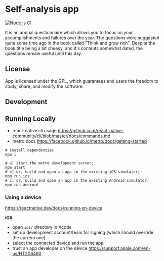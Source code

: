 Self-analysis app
=================

![Node.js CI](https://github.com/ivarprudnikov/self-analysis-app/workflows/Node.js%20CI/badge.svg?branch=dev)

It is an annual questionnaire which allows you to focus on your accomplishments and failures over the year. 
The questions were suggested quite some time ago in the book called "Think and grow rich". Despite the book title being a bit cheesy, 
and it's contents somewhat dated, the questions remain useful until this day.

## License

App is licensed under the GPL, which guarantees end users the freedom to study, share, and modify the software.

## Development

## Running Locally

* react-native cli usage https://github.com/react-native-community/cli/blob/master/docs/commands.md
* metro docs https://facebook.github.io/metro/docs/getting-started

```shell
# install dependencies
npm i

# a) start the metro development server;
npm start
# b) or, build and open an app in the existing iOS simulator;
npm run ios
# c) or, build and open an app in the existing Android simulator.
npm run android
```

### Using a device

https://reactnative.dev/docs/running-on-device

**iOS**

* open `ios/` directory in Xcode
* set up development account/team for signing (which should override the current one)
* select the connected device and run the app
* trust an app developer on the device https://support.apple.com/en-us/HT204460
